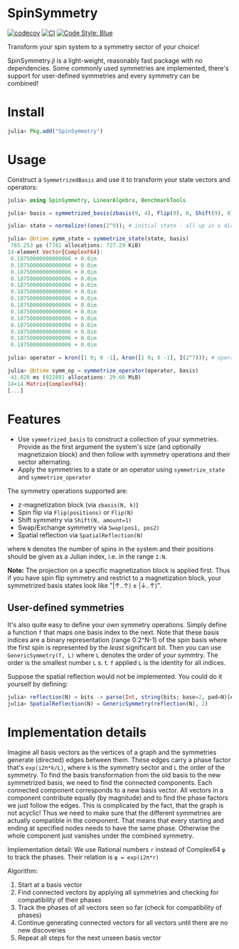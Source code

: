 # SpinSymmetry

[![codecov](https://codecov.io/gh/abraemer/SpinSymmetry.jl/branch/main/graph/badge.svg?token=XN6TT95A53)](https://codecov.io/gh/abraemer/SpinSymmetry.jl)
[![CI](https://github.com/abraemer/SpinSymmetry.jl/actions/workflows/ci.yml/badge.svg)](https://github.com/abraemer/SpinSymmetry.jl/actions/workflows/ci.yml)
[![Code Style: Blue](https://img.shields.io/badge/code%20style-blue-4495d1.svg)](https://github.com/invenia/BlueStyle)

Transform your spin system to a symmetry sector of your choice!

SpinSymmetry.jl is a light-weight, reasonably fast package with no dependencies. Some commonly used symmetries are implemented, there's support for user-defined symmetries and every symmetry can be combined!

# Install
```julia
julia> Pkg.add("SpinSymmetry")
```

# Usage
Construct a `SymmetrizedBasis` and use it to transform your state vectors and operators:
```julia
julia> using SpinSymmetry, LinearAlgebra, BenchmarkTools

julia> basis = symmetrized_basis(zbasis(9, 4), Flip(9), 0, Shift(9), 0);

julia> state = normalize!(ones(2^9)); # initial state - all up in x direction

julia> @btime symm_state = symmetrize_state(state, basis)
 765.253 μs (7781 allocations: 727.29 KiB)
14-element Vector{ComplexF64}:
 0.18750000000000006 + 0.0im
 0.18750000000000006 + 0.0im
 0.18750000000000006 + 0.0im
 0.18750000000000006 + 0.0im
 0.18750000000000006 + 0.0im
 0.18750000000000006 + 0.0im
 0.18750000000000006 + 0.0im
 0.18750000000000006 + 0.0im
 0.18750000000000006 + 0.0im
 0.18750000000000006 + 0.0im
 0.18750000000000006 + 0.0im
 0.18750000000000006 + 0.0im
 0.18750000000000006 + 0.0im
 0.18750000000000006 + 0.0im

julia> operator = kron([1 0; 0 -1], kron([1 0; 0 -1], I(2^7))); # operator Z ⊗ Z ⊗ 𝟙 ⊗ .. ⊗ 𝟙

julia> @btime symm_op = symmetrize_operator(operator, basis)
 41.828 ms (922891 allocations: 29.66 MiB)
14×14 Matrix{ComplexF64}:
[...]
```

# Features
- Use `symmetrized_basis` to construct a collection of your symmetries. Provide as the first argument the system's size (and optionally magnetizaion block) and then follow with symmetry operations and their sector alternating.
- Apply the symmetries to a state or an operator using `symmetrize_state` and `symmetrize_operator`

The symmetry operations supported are:
- z-magnetization block (via `zbasis(N, k)`)
- Spin flip via `Flip(positions)` or `Flip(N)`
- Shift symmetry via `Shift(N, amount=1)`
- Swap/Exchange symmetry via `Swap(pos1, pos2)`
- Spatial reflection via `SpatialReflection(N)`

where `N` denotes the number of spins in the system and their positions should be given as a Julian index, i.e. in the range `1:N`.

**Note:** The projection on a specific magnetization block is applied first. Thus if you have spin flip symmetry and restrict to a magnetization block, your symmetrized basis states look like "|↑..↑⟩ ± |↓..↑⟩".

## User-defined symmetries
It's also quite easy to define your own symmetry operations. 
Simply define a function `f` that maps one basis index to the next.
Note that these basis indices are a binary representation (range 0:2^N-1) of the spin basis where the first spin is represented by the *least* significant bit.
Then you can use `GenericSymmetry(f, L)` where `L` denotes the order of your symmtry.
The order is the smallest number `L` s. t. `f` applied `L` is the identity for all indices.

Suppose the spatial reflection would not be implemented. You could do it yourself by defining:
```julia
julia> reflection(N) = bits -> parse(Int, string(bits; base=2, pad=N)[end:-1:1]; base=2)
julia> SpatialReflection(N) = GenericSymmetry(reflection(N), 2)
```

# Implementation details
Imagine all basis vectors as the vertices of a graph and the symmetries generate
(directed) edges between them. These edges carry a phase factor that's `exp(i2π*k/L)`,
where `k` is the symmetry sector and `L` the order of the symmetry.
To find the basis transformation from the old basis to the new symmetrized basis,
we need to find the connected components. Each connected component corresponds to a
new basis vector. All vectors in a component contribute equally (by magnitude) and to
find the phase factors we just follow the edges.
This is complicated by the fact, that the graph is not acyclic! Thus we need to make
sure that the different symmetries are actually compatible in the component. That
means that every starting and ending at specified nodes needs to have the same phase.
Otherwise the whole component just vanishes under the combined symmetry.

Implementation detail:
We use Rational numbers `r` instead of Complex64 `φ` to track the phases. Their relation is
`φ = exp(i2π*r)`

Algorithm:
1. Start at a basis vector
2. Find connected vectors by applying all symmetries and checking for compatibility
of their phases
3. Track the phases of all vectors seen so far (check for compatibility of phases)
4. Continue generating connected vectors for all vectors until there are no new discoveries
5. Repeat all steps for the next unseen basis vector